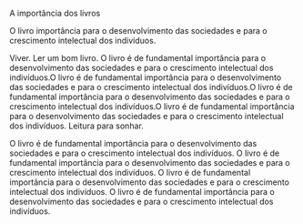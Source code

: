 A importância dos livros 
  
O livro importância para o desenvolvimento das sociedades e para o crescimento intelectual dos indivíduos.

Viver.
Ler um bom livro.
O livro é de fundamental importância para o desenvolvimento das sociedades e para o crescimento intelectual dos indivíduos.O livro é de fundamental importância para o desenvolvimento das sociedades e para o crescimento intelectual dos indivíduos.O livro é de fundamental importância para o desenvolvimento das sociedades e para o crescimento intelectual dos indivíduos.O livro é de fundamental importância para o desenvolvimento das sociedades e para o crescimento intelectual dos indivíduos.
Leitura para sonhar.

O livro é de fundamental importância para o desenvolvimento das sociedades e para o crescimento intelectual dos indivíduos.
O livro é de fundamental importância para o desenvolvimento das sociedades e para o crescimento intelectual dos indivíduos.
O livro é de fundamental importância para o desenvolvimento das sociedades e para o crescimento intelectual dos indivíduos.
O livro é de fundamental importância para o desenvolvimento das sociedades e para o crescimento intelectual dos indivíduos.

